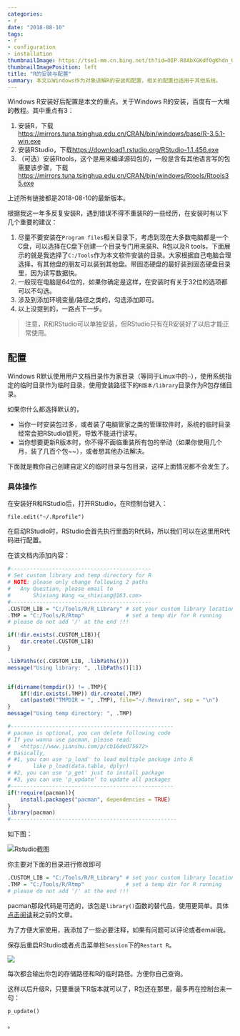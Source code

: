 ```yaml
---
categories:
- r
date: "2018-08-10"
tags:
- r
- configuration
- installation
thumbnailImage: https://tse1-mm.cn.bing.net/th?id=OIP.R8AbXGKdfOgKhdn_OyN3aQHaHM&w=202&h=196&c=7&o=5&pid=1.7
thumbnailImagePosition: left
title: "R的安装与配置"
summary: 本文以Windows作为对象讲解R的安装和配置，相关的配置也适用于其他系统。
---
```



Windows R安装好后配置是本文的重点。关于Windows R的安装，百度有一大堆的教程。其中重点有3：

1. 安装R，下载<https://mirrors.tuna.tsinghua.edu.cn/CRAN/bin/windows/base/R-3.5.1-win.exe>
2. 安装RStudio，下载<https://download1.rstudio.org/RStudio-1.1.456.exe>
3. （可选）安装Rtools，这个是用来编译源码包的，一般是含有其他语言写的包需要该步骤，下载<https://mirrors.tuna.tsinghua.edu.cn/CRAN/bin/windows/Rtools/Rtools35.exe>
    
上述所有链接都是2018-08-10的最新版本。

根据我这一年多反复安装R，遇到错误不得不重装R的一些经历，在安装时有以下几个重要的建议：

1. 尽量不要安装在`Program files`相关目录下，考虑到现在大多数电脑都是一个C盘，可以选择在C盘下创建一个目录专门用来装R、R包以及R tools。下面展示的就是我选择了`C:/Tools`作为本文软件安装的目录。大家根据自己电脑合理选择，有其他盘的朋友可以装到其他盘。带固态硬盘的最好装到固态硬盘目录里，因为读写数据快。
2. 一般现在电脑是64位的，如果你确定是这样，在安装时有关于32位的选项都可以不勾选。
3. 涉及到添加环境变量/路径之类的，勾选添加即可。
4. 以上没提到的，一路点下一步。

>注意，R和RStudio可以单独安装，但RStudio只有在R安装好了以后才能正常使用。

## 配置

Windows R默认使用用户文档目录作为家目录（等同于Linux中的`~`），使用系统指定的临时目录作为临时目录，使用安装路径下的`R版本/library`目录作为R包存储目录。

如果你什么都选择默认的，

* 当你一时安装包过多，或者装了电脑管家之类的管理软件时，系统的临时目录经常会把RStudio锁死，导致不能进行读写。
* 当你想要更新R版本时，你不得不面临重装所有包的举动（如果你使用几个月，装了几百个包~~），或者想其他办法解决。

下面就是教你自己创建自定义的临时目录与包目录，这样上面情况都不会发生了。

### 具体操作

在安装好R和RStudio后，打开RStudio，在R控制台键入：

```
file.edit("~/.Rprofile")
```

在启动RStudio时，RStudio会首先执行里面的R代码，所以我们可以在这里用R代码进行配置。

在该文档内添加内容：

```r
#--------------------------------------------
# Set custom library and temp directory for R
# NOTE: please only change following 2 paths
#   Any Question, please email to 
#       Shixiang Wang <w_shixiang@163.com>
#--------------------------------------------
.CUSTOM_LIB = "C:/Tools/R/R_Library" # set your custom library location
.TMP = "C:/Tools/R/Rtmp"             # set a temp dir for R running
# please do not add '/' at the end !!!

if(!dir.exists(.CUSTOM_LIB)){
    dir.create(.CUSTOM_LIB)
}

.libPaths(c(.CUSTOM_LIB, .libPaths()))
message("Using library: ", .libPaths()[1])


if(dirname(tempdir()) != .TMP){
    if(!dir.exists(.TMP)) dir.create(.TMP)
    cat(paste0("TMPDIR = ", .TMP), file="~/.Renviron", sep = "\n")
}
message("Using temp directory: ", .TMP)

#---------------------------------------------------
# pacman is optional, you can delete following code
# If you wanna use pacman, please read:
#   <https://www.jianshu.com/p/cb16ded75672>
# Basically, 
# #1, you can use 'p_load' to load multiple package into R
#       like p_load(data.table, dplyr)
# #2, you can use 'p_get' just to install package
# #3, you can use 'p_update' to update all packages
#---------------------------------------------------
if(!require(pacman)){
    install.packages("pacman", dependencies = TRUE)
}
library(pacman)
#----------------------------------------------------
```

如下图：

![Rstudio截图](https://upload-images.jianshu.io/upload_images/3884693-719810a185fcfff5.png?imageMogr2/auto-orient/strip%7CimageView2/2/w/1240)

你主要对下面的目录进行修改即可

```r
.CUSTOM_LIB = "C:/Tools/R/R_Library" # set your custom library location
.TMP = "C:/Tools/R/Rtmp"             # set a temp dir for R running
# please do not add '/' at the end !!!
```

pacman那段代码是可选的，该包是`library()`函数的替代品，使用更简单。具体[点击阅读](https://www.jianshu.com/p/cb16ded75672)我之前的文章。

为了方便大家使用，我添加了一些必要注释，如果有问题可以评论或者email我。

保存后重启RStudio或者点击菜单栏`Session`下的`Restart R`。

![](https://upload-images.jianshu.io/upload_images/3884693-d3e23e15c7d662dd.png?imageMogr2/auto-orient/strip%7CimageView2/2/w/1240)

每次都会输出你包的存储路径和R的临时路径。方便你自己查询。

这样以后升级R，只要重装下R版本就可以了，R包还在那里，最多再在控制台来一句：

```
p_update()
```
。